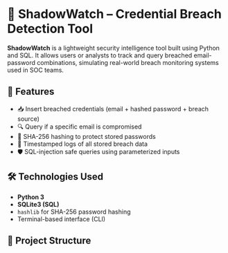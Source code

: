 # 🔐 ShadowWatch – Credential Breach Detection Tool

**ShadowWatch** is a lightweight security intelligence tool built using Python and SQL. It allows users or analysts to track and query breached email-password combinations, simulating real-world breach monitoring systems used in SOC teams.

## 🚀 Features

- 📥 Insert breached credentials (email + hashed password + breach source)
- 🔍 Query if a specific email is compromised
- 🧠 SHA-256 hashing to protect stored passwords
- 🧾 Timestamped logs of all stored breach data
- 🛡️ SQL-injection safe queries using parameterized inputs

## 🛠️ Technologies Used

- **Python 3**
- **SQLite3 (SQL)**
- `hashlib` for SHA-256 password hashing
- Terminal-based interface (CLI)

## 📂 Project Structure

